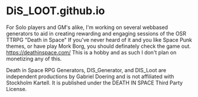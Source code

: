 # DiS_LOOT.github.io

For Solo players and GM's alike, I'm working on several webbased generators to aid in creating rewarding and engaging sessions of the OSR TTRPG "Death in Space" 
If you've never heard of it and you like Space Punk themes, or have play Mork Borg, you should definately check the game out. https://deathinspace.com/ 
This is a hobby and as such I don't plan on monetizing any of this.

Death in Space RPG Generators, DIS_Generator, and DIS_Loot​ are independent productions by Gabriel Doering and is not affiliated with Stockholm Kartell. 
It is published under the DEATH IN SPACE Third Party License.​
